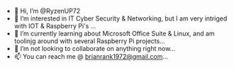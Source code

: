 - 👋 Hi, I’m @RyzenUP72
- 👀 I’m interested in IT Cyber Security & Networking, but I am very intriged with IOT & Raspberry Pi's ...
- 🌱 I’m currently learning about Microsoft Office Suite & Linux, and am toolinjg around with several Raspberry Pi projects...
- 💞️ I’m not looking to collaborate on anything right now...
- 📫 You can reach me @ brianrank1972@gmail.com...

<!---
RyzenUP72/RyzenUP72 is a ✨ special ✨ repository because its `README.md` (this file) appears on your GitHub profile.
You can click the Preview link to take a look at your changes.
--->
